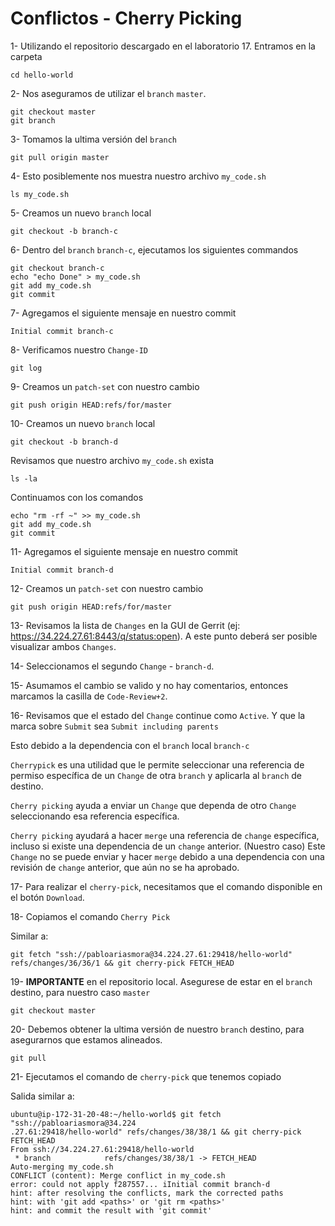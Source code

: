 # Conflictos - Cherry Picking

1- Utilizando el repositorio descargado en el laboratorio 17. Entramos en la carpeta 

```
cd hello-world
```

2- Nos aseguramos de utilizar el `branch` `master`.

```
git checkout master
git branch
```

3- Tomamos la ultima versión del `branch`

```
git pull origin master
```

4- Esto posiblemente nos muestra nuestro archivo `my_code.sh`

```
ls my_code.sh
```

5- Creamos un nuevo `branch` local

```
git checkout -b branch-c
```

6- Dentro del `branch` `branch-c`, ejecutamos los siguientes commandos

```
git checkout branch-c
echo "echo Done" > my_code.sh
git add my_code.sh
git commit 
```

7- Agregamos el siguiente mensaje en nuestro commit

```
Initial commit branch-c
```

8- Verificamos nuestro `Change-ID`

```
git log
```

9- Creamos un `patch-set` con nuestro cambio

```
git push origin HEAD:refs/for/master
```

10- Creamos un nuevo `branch` local

```
git checkout -b branch-d
```

Revisamos que nuestro archivo `my_code.sh` exista

```
ls -la
```

Continuamos con los comandos

```
echo "rm -rf ~" >> my_code.sh
git add my_code.sh
git commit 
```

11- Agregamos el siguiente mensaje en nuestro commit

```
Initial commit branch-d
```

12- Creamos un `patch-set` con nuestro cambio

```
git push origin HEAD:refs/for/master
```

13- Revisamos la lista de `Changes` en la GUI de Gerrit
(ej: https://34.224.27.61:8443/q/status:open). A este punto deberá ser posible visualizar ambos `Changes`.

14- Seleccionamos el segundo `Change` - `branch-d`.

15- Asumamos el cambio se valido y no hay comentarios, entonces marcamos la casilla de `Code-Review+2`.

16- Revisamos que el estado del `Change` continue como `Active`. Y que la marca sobre `Submit` sea `Submit including parents`

Esto debido a la dependencia con el `branch` local `branch-c`

`Cherrypick` es una utilidad que le permite seleccionar una referencia de permiso específica de un `Change` de otra `branch` y aplicarla al `branch` de destino.

`Cherry picking` ayuda a enviar un `Change` que dependa de otro `Change` seleccionando esa referencia específica.

`Cherry picking` ayudará a hacer `merge` una referencia de `change` específica, incluso si existe una dependencia de un `change` anterior. (Nuestro caso) Este `Change` no se puede enviar y hacer `merge` debido a una dependencia con una revisión de `change` anterior, que aún no se ha aprobado.

17- Para realizar el `cherry-pick`, necesitamos que el comando disponible en el botón `Download`.

18- Copiamos el comando `Cherry Pick`

Similar a:

```
git fetch "ssh://pabloariasmora@34.224.27.61:29418/hello-world" refs/changes/36/36/1 && git cherry-pick FETCH_HEAD
```

19- **IMPORTANTE** en el repositorio local. Asegurese de estar en el `branch` destino, para nuestro caso `master`

```
git checkout master
```

20- Debemos obtener la ultima versión de nuestro `branch` destino, para asegurarnos que estamos alineados.

```
git pull
```

21- Ejecutamos el comando de `cherry-pick` que tenemos copiado

Salida similar a:

```
ubuntu@ip-172-31-20-48:~/hello-world$ git fetch "ssh://pabloariasmora@34.224
.27.61:29418/hello-world" refs/changes/38/38/1 && git cherry-pick FETCH_HEAD
From ssh://34.224.27.61:29418/hello-world
 * branch            refs/changes/38/38/1 -> FETCH_HEAD
Auto-merging my_code.sh
CONFLICT (content): Merge conflict in my_code.sh
error: could not apply f287557... iInitial commit branch-d
hint: after resolving the conflicts, mark the corrected paths
hint: with 'git add <paths>' or 'git rm <paths>'
hint: and commit the result with 'git commit'
```


